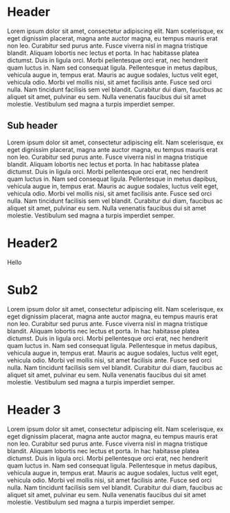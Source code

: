 # Header
Lorem ipsum dolor sit amet, consectetur adipiscing elit. Nam scelerisque, ex eget dignissim placerat, magna ante auctor magna, eu tempus mauris erat non leo. Curabitur sed purus ante. Fusce viverra nisl in magna tristique blandit. Aliquam lobortis nec lectus et porta. In hac habitasse platea dictumst. Duis in ligula orci. Morbi pellentesque orci erat, nec hendrerit quam luctus in. Nam sed consequat ligula. Pellentesque in metus dapibus, vehicula augue in, tempus erat. Mauris ac augue sodales, luctus velit eget, vehicula odio. Morbi vel mollis nisi, sit amet facilisis ante. Fusce sed orci nulla. Nam tincidunt facilisis sem vel blandit. Curabitur dui diam, faucibus ac aliquet sit amet, pulvinar eu sem. Nulla venenatis faucibus dui sit amet molestie. Vestibulum sed magna a turpis imperdiet semper.

## Sub header
Lorem ipsum dolor sit amet, consectetur adipiscing elit. Nam scelerisque, ex eget dignissim placerat, magna ante auctor magna, eu tempus mauris erat non leo. Curabitur sed purus ante. Fusce viverra nisl in magna tristique blandit. Aliquam lobortis nec lectus et porta. In hac habitasse platea dictumst. Duis in ligula orci. Morbi pellentesque orci erat, nec hendrerit quam luctus in. Nam sed consequat ligula. Pellentesque in metus dapibus, vehicula augue in, tempus erat. Mauris ac augue sodales, luctus velit eget, vehicula odio. Morbi vel mollis nisi, sit amet facilisis ante. Fusce sed orci nulla. Nam tincidunt facilisis sem vel blandit. Curabitur dui diam, faucibus ac aliquet sit amet, pulvinar eu sem. Nulla venenatis faucibus dui sit amet molestie. Vestibulum sed magna a turpis imperdiet semper.

# Header2
Hello
# Sub2
Lorem ipsum dolor sit amet, consectetur adipiscing elit. Nam scelerisque, ex eget dignissim placerat, magna ante auctor magna, eu tempus mauris erat non leo. Curabitur sed purus ante. Fusce viverra nisl in magna tristique blandit. Aliquam lobortis nec lectus et porta. In hac habitasse platea dictumst. Duis in ligula orci. Morbi pellentesque orci erat, nec hendrerit quam luctus in. Nam sed consequat ligula. Pellentesque in metus dapibus, vehicula augue in, tempus erat. Mauris ac augue sodales, luctus velit eget, vehicula odio. Morbi vel mollis nisi, sit amet facilisis ante. Fusce sed orci nulla. Nam tincidunt facilisis sem vel blandit. Curabitur dui diam, faucibus ac aliquet sit amet, pulvinar eu sem. Nulla venenatis faucibus dui sit amet molestie. Vestibulum sed magna a turpis imperdiet semper.

# Header 3
Lorem ipsum dolor sit amet, consectetur adipiscing elit. Nam scelerisque, ex eget dignissim placerat, magna ante auctor magna, eu tempus mauris erat non leo. Curabitur sed purus ante. Fusce viverra nisl in magna tristique blandit. Aliquam lobortis nec lectus et porta. In hac habitasse platea dictumst. Duis in ligula orci. Morbi pellentesque orci erat, nec hendrerit quam luctus in. Nam sed consequat ligula. Pellentesque in metus dapibus, vehicula augue in, tempus erat. Mauris ac augue sodales, luctus velit eget, vehicula odio. Morbi vel mollis nisi, sit amet facilisis ante. Fusce sed orci nulla. Nam tincidunt facilisis sem vel blandit. Curabitur dui diam, faucibus ac aliquet sit amet, pulvinar eu sem. Nulla venenatis faucibus dui sit amet molestie. Vestibulum sed magna a turpis imperdiet semper.
